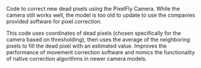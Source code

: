 Code to correct new dead pixels using the PixelFly Camera. While the camera still works well, the model is too old to update to use the companies provided software for pixel correction.

This code uses coordinates of dead pixels (chosen specifically for the camera based on thresholding), then uses the average of the neighboring pixels to fill the dead pixel with an estimated value.
Improves the performance of movement correction software and mimics the functionality of native correction algorithms in newer camera models.

